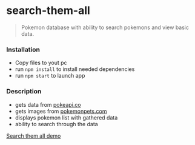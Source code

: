 # search-them-all
> Pokemon database with ability to search pokemons and view basic data.

### Installation

* Copy files to yout pc 
* run `npm install`  to install needed dependencies
* run `npm start` to launch app


### Description

* gets data from [pokeapi.co](https://pokeapi.co/) 
* gets images from [pokemonpets.com](https://www.pokemonpets.com/Pokemon-List) 
* displays pokemon list with gathered data
* ability to search through the data

[Search them all demo](search-them-all/demo/search-them-all.gif)



